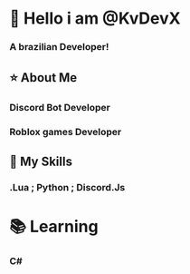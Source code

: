 # 👋 Hello i am @KvDevX
### A brazilian Developer! 

## ⭐ About Me
### Discord Bot Developer
### Roblox games Developer

## 🧠 My Skills

### .Lua ; Python ; Discord.Js

# 📚 Learning
### C#
